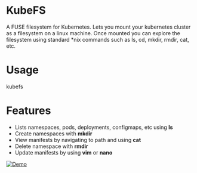 # KubeFS

A FUSE filesystem for Kubernetes. Lets you mount your kubernetes cluster as a filesystem on a linux machine. Once mounted you can explore the filesystem using standard *nix commands such as ls, cd, mkdir, rmdir, cat, etc.

# Usage

kubefs <mountpath>

# Features
- Lists namespaces, pods, deployments, configmaps, etc using **ls**
- Create namespaces with **mkdir**
- View manifests by navigating to path and using **cat**
- Delete namespace with **rmdir**
- Update manifests by using **vim** or **nano**

[![Demo](https://img.youtube.com/vi/cPuOBHO8Ajg/0.jpg)](https://youtu.be/cPuOBHO8Ajg)